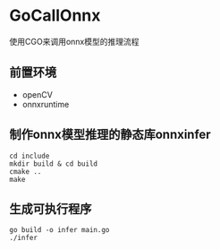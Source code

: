 # GoCallOnnx
使用CGO来调用onnx模型的推理流程

## 前置环境
- openCV
- onnxruntime

## 制作onnx模型推理的静态库onnxinfer
```shell
cd include
mkdir build & cd build
cmake ..
make
```

## 生成可执行程序
```shell
go build -o infer main.go
./infer
```
